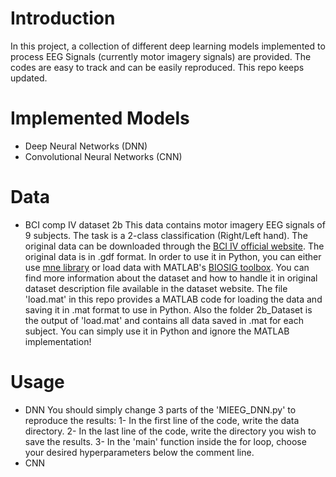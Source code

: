 # Introduction
In this project, a collection of different deep learning models implemented to process EEG Signals (currently motor imagery signals) are provided. The codes are easy to track and can be easily reproduced. This repo keeps updated.
# Implemented Models
* Deep Neural Networks (DNN)
* Convolutional Neural Networks (CNN)
# Data
* BCI comp IV dataset 2b
This data contains motor imagery EEG signals of 9 subjects. The task is a 2-class classification (Right/Left hand). The original data can be downloaded through the [BCI IV official website](https://bbci.de/competition/iv/). The original data is in .gdf format. In order to use it in Python, you can either use [mne library](https://www.bing.com/ck/a?!&&p=b4982752c00bd681JmltdHM9MTcwMTgyMDgwMCZpZ3VpZD0xZjM0Njg2Mi1mY2NjLTY1MmItMjgzMC03YmMyZmRjNTY0NDUmaW5zaWQ9NTE5NQ&ptn=3&ver=2&hsh=3&fclid=1f346862-fccc-652b-2830-7bc2fdc56445&psq=mne+library&u=a1aHR0cHM6Ly9tbmUudG9vbHMvc3RhYmxlL2luZGV4Lmh0bWw&ntb=1) or load data with MATLAB's [BIOSIG toolbox](https://www.bing.com/ck/a?!&&p=7c9dda0073bbfdb3JmltdHM9MTcwMTgyMDgwMCZpZ3VpZD0xZjM0Njg2Mi1mY2NjLTY1MmItMjgzMC03YmMyZmRjNTY0NDUmaW5zaWQ9NTE5NA&ptn=3&ver=2&hsh=3&fclid=1f346862-fccc-652b-2830-7bc2fdc56445&psq=biosig+toolbox&u=a1aHR0cHM6Ly93d3cubWF0aHdvcmtzLmNvbS9tYXRsYWJjZW50cmFsL2ZpbGVleGNoYW5nZS83OTQyNy1iaW9zaWctYS10b29sYm94LWZvci1iaW9tZWRpY2FsLXNpZ25hbC1wcm9jZXNzaW5n&ntb=1). You can find more information about the dataset and how to handle it in original dataset description file available in the dataset website. The file 'load.mat' in this repo provides a MATLAB code for loading the data and saving it in .mat format to use in Python. Also the folder 2b_Dataset is the output of 'load.mat' and contains all data saved in .mat for each subject. You can simply use it in Python and ignore the MATLAB implementation!
# Usage
* DNN
You should simply change 3 parts of the 'MIEEG_DNN.py' to reproduce the results:
1- In the first line of the code, write the data directory.
2- In the last line of the code, write the directory you wish to save the results.
3- In the 'main' function inside the for loop, choose your desired hyperparameters below the comment line.
* CNN
